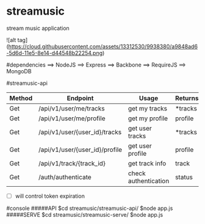 # streamusic
stream music application

![alt tag] (https://cloud.githubusercontent.com/assets/13312530/9938380/a9848ad6-5d6d-11e5-8e14-d44548b22254.png)

#dependencies
==> NodeJS
==> Express 
==> Backbone
==> RequireJS
==> MongoDB

#streamusic-api

Method    | Endpoint                        | Usage                 | Returns
----------|---------------------------------|-----------------------|--------
  Get     |  /api/v1/user/me/tracks         |  get my tracks        |  *tracks       
  Get     |  /api/v1/user/me/profile        |  get my profile       |  profile
  Get     |  /api/v1/user/{user_id}/tracks  |  get user tracks      |  *tracks
  Get     |  /api/v1/user/{user_id}/profile |  get user profile     |  profile          
  Get     |  /api/v1/track/{track_id}       |  get track info       |  track     
  Get     |  /auth/authenticate             |  check authentication |  status     


- [ ] will control token expiration

#console
#####API
$cd streamusic/streamusic-api/
$node app.js
#####SERVE
$cd streamusic/streamusic-serve/
$node app.js
